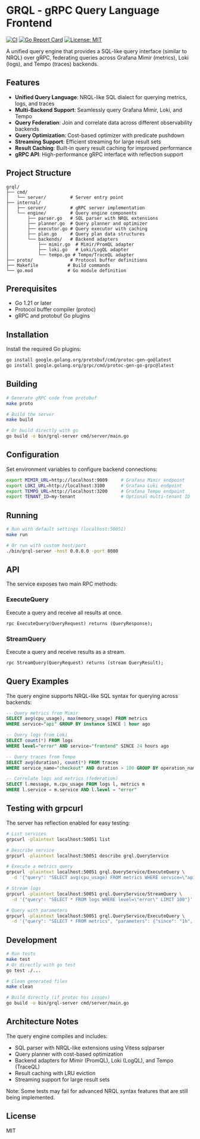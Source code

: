 # GRQL - gRPC Query Language Frontend

[![CI](https://github.com/cedricziel/grql/actions/workflows/ci.yml/badge.svg)](https://github.com/cedricziel/grql/actions/workflows/ci.yml)
[![Go Report Card](https://goreportcard.com/badge/github.com/cedricziel/grql)](https://goreportcard.com/report/github.com/cedricziel/grql)
[![License: MIT](https://img.shields.io/badge/License-MIT-yellow.svg)](https://opensource.org/licenses/MIT)

A unified query engine that provides a SQL-like query interface (similar to NRQL) over gRPC, federating queries across Grafana Mimir (metrics), Loki (logs), and Tempo (traces) backends.

## Features

- **Unified Query Language**: NRQL-like SQL dialect for querying metrics, logs, and traces
- **Multi-Backend Support**: Seamlessly query Grafana Mimir, Loki, and Tempo
- **Query Federation**: Join and correlate data across different observability backends
- **Query Optimization**: Cost-based optimizer with predicate pushdown
- **Streaming Support**: Efficient streaming for large result sets
- **Result Caching**: Built-in query result caching for improved performance
- **gRPC API**: High-performance gRPC interface with reflection support

## Project Structure

```
grql/
├── cmd/
│   └── server/         # Server entry point
├── internal/
│   ├── server/         # gRPC server implementation
│   └── engine/         # Query engine components
│       ├── parser.go   # SQL parser with NRQL extensions
│       ├── planner.go  # Query planner and optimizer
│       ├── executor.go # Query executor with caching
│       ├── plan.go     # Query plan data structures
│       └── backends/   # Backend adapters
│           ├── mimir.go  # Mimir/PromQL adapter
│           ├── loki.go   # Loki/LogQL adapter
│           └── tempo.go # Tempo/TraceQL adapter
├── proto/              # Protocol buffer definitions
├── Makefile           # Build commands
└── go.mod             # Go module definition
```

## Prerequisites

- Go 1.21 or later
- Protocol buffer compiler (protoc)
- gRPC and protobuf Go plugins

## Installation

Install the required Go plugins:
```bash
go install google.golang.org/protobuf/cmd/protoc-gen-go@latest
go install google.golang.org/grpc/cmd/protoc-gen-go-grpc@latest
```

## Building

```bash
# Generate gRPC code from protobuf
make proto

# Build the server
make build

# Or build directly with go
go build -o bin/grql-server cmd/server/main.go
```

## Configuration

Set environment variables to configure backend connections:

```bash
export MIMIR_URL=http://localhost:9009     # Grafana Mimir endpoint
export LOKI_URL=http://localhost:3100      # Grafana Loki endpoint  
export TEMPO_URL=http://localhost:3200     # Grafana Tempo endpoint
export TENANT_ID=my-tenant                 # Optional multi-tenant ID
```

## Running

```bash
# Run with default settings (localhost:50051)
make run

# Or run with custom host/port
./bin/grql-server -host 0.0.0.0 -port 8080
```

## API

The service exposes two main RPC methods:

### ExecuteQuery
Execute a query and receive all results at once.

```protobuf
rpc ExecuteQuery(QueryRequest) returns (QueryResponse);
```

### StreamQuery
Execute a query and receive results as a stream.

```protobuf
rpc StreamQuery(QueryRequest) returns (stream QueryResult);
```

## Query Examples

The query engine supports NRQL-like SQL syntax for querying across backends:

```sql
-- Query metrics from Mimir
SELECT avg(cpu_usage), max(memory_usage) FROM metrics 
WHERE service="api" GROUP BY instance SINCE 1 hour ago

-- Query logs from Loki
SELECT count(*) FROM logs 
WHERE level="error" AND service="frontend" SINCE 24 hours ago

-- Query traces from Tempo
SELECT avg(duration), count(*) FROM traces 
WHERE service_name="checkout" AND duration > 100 GROUP BY operation_name

-- Correlate logs and metrics (federation)
SELECT l.message, m.cpu_usage FROM logs l, metrics m
WHERE l.service = m.service AND l.level = "error"
```

## Testing with grpcurl

The server has reflection enabled for easy testing:

```bash
# List services
grpcurl -plaintext localhost:50051 list

# Describe service
grpcurl -plaintext localhost:50051 describe grql.QueryService

# Execute a metrics query
grpcurl -plaintext localhost:50051 grql.QueryService/ExecuteQuery \
  -d '{"query": "SELECT avg(cpu_usage) FROM metrics WHERE service=\"api\""}'

# Stream logs
grpcurl -plaintext localhost:50051 grql.QueryService/StreamQuery \
  -d '{"query": "SELECT * FROM logs WHERE level=\"error\" LIMIT 100"}'

# Query with parameters
grpcurl -plaintext localhost:50051 grql.QueryService/ExecuteQuery \
  -d '{"query": "SELECT * FROM metrics", "parameters": {"since": "1h", "limit": "10"}}'
```

## Development

```bash
# Run tests
make test
# Or directly with go test
go test ./...

# Clean generated files
make clean

# Build directly (if protoc has issues)
go build -o bin/grql-server cmd/server/main.go
```

## Architecture Notes

The query engine compiles and includes:
- SQL parser with NRQL-like extensions using Vitess sqlparser
- Query planner with cost-based optimization
- Backend adapters for Mimir (PromQL), Loki (LogQL), and Tempo (TraceQL)
- Result caching with LRU eviction
- Streaming support for large result sets

Note: Some tests may fail for advanced NRQL syntax features that are still being implemented.

## License

MIT